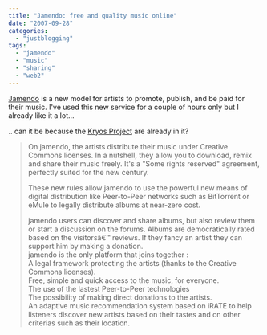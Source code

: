 ```yaml
---
title: "Jamendo: free and quality music online"
date: "2007-09-28"
categories: 
  - "justblogging"
tags: 
  - "jamendo"
  - "music"
  - "sharing"
  - "web2"
---
```


[Jamendo](http://www.jamendo.com/en/) is a new model for artists to promote, publish, and be paid for their music. I've used this new service for a couple of hours only but I already like it a lot…

.. can it be because the [Kryos Project](http://www.jamendo.com/en/album/8325/) are already in it?

> On jamendo, the artists distribute their music under Creative Commons licenses. In a nutshell, they allow you to download, remix and share their music freely. It's a "Some rights reserved" agreement, perfectly suited for the new century.
> 
> These new rules allow jamendo to use the powerful new means of digital distribution like Peer-to-Peer networks such as BitTorrent or eMule to legally distribute albums at near-zero cost.
> 
> jamendo users can discover and share albums, but also review them or start a discussion on the forums. Albums are democratically rated based on the visitorsâ€™ reviews. If they fancy an artist they can support him by making a donation.  
> jamendo is the only platform that joins together :  
> A legal framework protecting the artists (thanks to the Creative Commons licenses).  
> Free, simple and quick access to the music, for everyone.  
> The use of the lastest Peer-to-Peer technologies  
> The possibility of making direct donations to the artists.  
> An adaptive music recommendation system based on iRATE to help listeners discover new artists based on their tastes and on other criterias such as their location.
